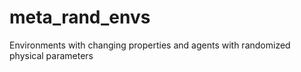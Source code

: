# meta_rand_envs
Environments with changing properties and agents with randomized physical parameters
